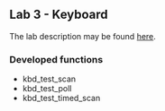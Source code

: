 ## Lab 3 - Keyboard

The lab description may be found [here](https://web.fe.up.pt/~pfs/aulas/lcom2122/labs/lab3/lab3.html).

### Developed functions

- kbd_test_scan
- kbd_test_poll
- kbd_test_timed_scan
